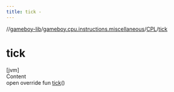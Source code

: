 ```yaml
---
title: tick -
---
```

//[gameboy-lib](../../index.md)/[gameboy.cpu.instructions.miscellaneous](../index.md)/[CPL](index.md)/[tick](tick.md)



# tick  
[jvm]  
Content  
open override fun [tick](tick.md)()  



